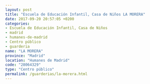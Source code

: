 ```yaml
---
layout: post
title: "Escuela de Educación Infantil, Casa de Niños LA MORERA"
date: 2017-09-20 20:57:05 +0200
categories:
- Escuela de Educación Infantil, Casa de Niños
- madrid
- humanes-de-madrid
- Centro público
- guarderia
name: "LA MORERA"
province: "Madrid"
location: "Humanes de Madrid"
code: "28064329"
type: "Centro público"
permalink: /guarderias/la-morera.html
---
```

